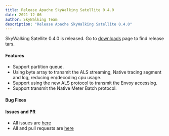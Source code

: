 ```yaml
---
title: Release Apache SkyWalking Satellite 0.4.0
date: 2021-12-06
author: SkyWalking Team
description: "Release Apache SkyWalking Satellite 0.4.0"
---
```


SkyWalking Satellite 0.4.0 is released. Go to [downloads](https://skywalking.apache.org/downloads) page to find release tars.

#### Features
* Support partition queue.
* Using byte array to transmit the ALS streaming, Native tracing segment and log, reducing en/decoding cpu usage.
* Support using the new ALS protocol to transmit the Envoy accesslog.
* Support transmit the Native Meter Batch protocol.

#### Bug Fixes

#### Issues and PR
- All issues are [here](https://github.com/apache/skywalking/milestone/109?closed=1)
- All and pull requests are [here](https://github.com/apache/skywalking-satellite/pulls?q=is%3Apr+milestone%3A0.4.0+is%3Aclosed)